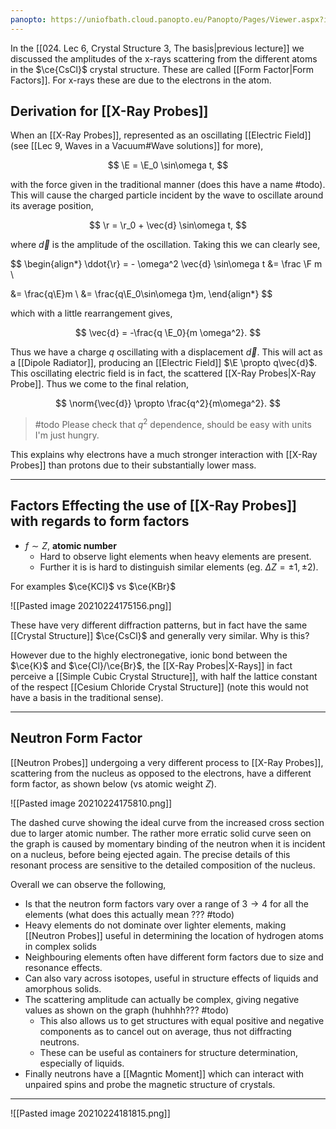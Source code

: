 ```yaml
---
panopto: https://uniofbath.cloud.panopto.eu/Panopto/Pages/Viewer.aspx?id=f538e80f-a22b-4b5b-aa1a-acc90083fb49
---
```


In the [[024. Lec 6, Crystal Structure 3, The basis|previous lecture]] we discussed the amplitudes of the x-rays scattering from the different atoms in the $\ce{CsCl}$ crystal structure. These are called [[Form Factor|Form Factors]]. For x-rays these are due to the electrons in the atom.

## Derivation for [[X-Ray Probes]]

When an [[X-Ray Probes]], represented as an oscillating [[Electric Field]] (see [[Lec 9, Waves in a Vacuum#Wave solutions]] for more),

$$
\E = \E_0 \sin\omega t,
$$

with the force given in the traditional manner (does this have a name #todo). This will cause the charged particle incident by the wave to oscillate around its average position,

$$
\r = \r_0 + \vec{d} \sin\omega t,
$$

where $\vec{d}$ is the amplitude of the oscillation. Taking this we can clearly see,

$$
\begin{align*}
\ddot{\r} = - \omega^2 \vec{d} \sin\omega t &= \frac \F m \\

&= \frac{q\E}m \\
&= \frac{q\E_0\sin\omega t}m,
\end{align*}
$$

which with a little rearrangement gives,

$$
\vec{d} = -\frac{q \E_0}{m \omega^2}.
$$

Thus we have a charge $q$ oscillating with a displacement $\vec{d}$. This will act as a [[Dipole Radiator]], producing an [[Electric Field]] $\E \propto q\vec{d}$. This oscillating electric field is in fact, the scattered [[X-Ray Probes|X-Ray Probe]]. Thus we come to the final relation,

$$
\norm{\vec{d}} \propto \frac{q^2}{m\omega^2}.
$$

> #todo Please check that $q^2$ dependence, should be easy with units I'm just hungry.

This explains why electrons have a much stronger interaction with [[X-Ray Probes]] than protons due to their substantially lower mass.

---

## Factors Effecting the use of [[X-Ray Probes]] with regards to form factors

- $f \sim Z$, **atomic number**
	- Hard to observe light elements when heavy elements are present.
	- Further it is is hard to distinguish similar elements (eg. $\Delta Z = \pm 1,\pm2$).

For examples $\ce{KCl}$ vs $\ce{KBr}$

![[Pasted image 20210224175156.png]]

These have very different diffraction patterns, but in fact have the same [[Crystal Structure]] $\ce{CsCl}$ and generally very similar. Why is this?

However due to the highly electronegative, ionic bond between the $\ce{K}$ and $\ce{Cl}/\ce{Br}$, the [[X-Ray Probes|X-Rays]] in fact perceive a [[Simple Cubic Crystal Structure]], with half the lattice constant of the respect [[Cesium Chloride Crystal Structure]] (note this would not have a basis in the traditional sense).

---

## Neutron Form Factor

[[Neutron Probes]] undergoing a very different process to [[X-Ray Probes]], scattering from the nucleus as opposed to the electrons, have a different form factor, as shown below (vs atomic weight $Z$).

![[Pasted image 20210224175810.png]]

The dashed curve showing the ideal curve from the increased cross section due to larger atomic number. The rather more erratic solid curve seen on the graph is caused by momentary binding of the neutron when it is incident on a nucleus, before being ejected again. The precise details of this resonant process are sensitive to the detailed composition of the nucleus.

Overall we can observe the following,

- Is that the neutron form factors vary over a range of $3\to4$ for all the elements (what does this actually mean ??? #todo)
- Heavy elements do not dominate over lighter elements, making [[Neutron Probes]] useful in determining the location of hydrogen atoms in complex solids 
- Neighbouring elements often have different form factors due to size and resonance effects.
- Can also vary across isotopes, useful in structure effects of liquids and amorphous solids.
- The scattering amplitude can actually be complex, giving negative values as shown on the graph (huhhhh??? #todo)
	- This also allows us to get structures with equal positive and negative components as to cancel out on average, thus not diffracting neutrons.
	- These can be useful as containers for structure determination, especially of liquids.
- Finally neutrons have a [[Magntic Moment]] which can interact with unpaired spins and probe the magnetic structure of crystals.

---

![[Pasted image 20210224181815.png]]